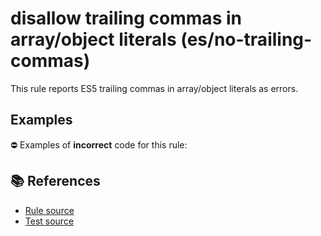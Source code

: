 # disallow trailing commas in array/object literals (es/no-trailing-commas)

This rule reports ES5 trailing commas in array/object literals as errors.

## Examples

⛔ Examples of **incorrect** code for this rule:

<eslint-playground type="bad" code="/*eslint es/no-trailing-commas: error */
var a = [1, 2,]
var b = { x: 1, y: 2, }
" />

## 📚 References

- [Rule source](https://github.com/mysticatea/eslint-plugin-es/blob/v1.2.0/lib/rules/no-trailing-commas.js)
- [Test source](https://github.com/mysticatea/eslint-plugin-es/blob/v1.2.0/tests/lib/rules/no-trailing-commas.js)
